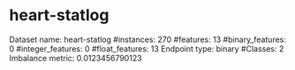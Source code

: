 # heart-statlog
Dataset name: heart-statlog
#instances: 270
#features: 13
  #binary_features: 0
  #integer_features: 0
  #float_features: 13
Endpoint type: binary
#Classes: 2
Imbalance metric: 0.0123456790123
